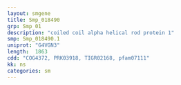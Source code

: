 ```yaml
---
layout: smgene
title: Smp_018490
grp: Smp_01
description: "coiled coil alpha helical rod protein 1"
smp: Smp_018490.1
uniprot: "G4VGN3"
length:  1863
cdd: "COG4372, PRK03918, TIGR02168, pfam07111"
kk: ns
categories: sm
---
```

